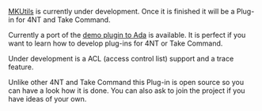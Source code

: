 [MKUtils](http://www.jpsoftwiki.com/wiki/index.php?title=MkUtils_%28plugin%29) is currently under development. Once it is finished it will be a Plug-in for 4NT and Take Command.

Currently a port of the [demo plugin to Ada](http://www.jpsoftwiki.com/wiki/index.php?title=Ada_Demo_%28plugin%29) is available. It is perfect if you want to learn how to develop plug-ins for 4NT or Take Command.

Under development is a ACL (access control list) support and a trace feature.

Unlike other 4NT and Take Command this Plug-in is open source so you can have a look how it is done. You can also ask to join the project if you have ideas of your own.
